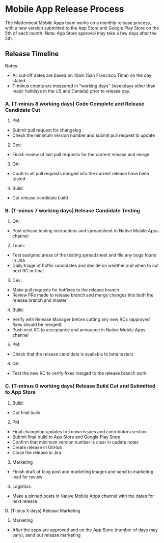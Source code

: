 # Mobile App Release Process

The Mattermost Mobile Apps team works on a monthly release process, with a new version submitted to the App Store and Google Play Store on the 5th of each month. Note: App Store approval may take a few days after the 5th. 

## Release Timeline

Notes:

- All cut-off dates are based on 10am (San Francisco Time) on the day stated.
- T-minus counts are measured in "working days" (weekdays other than major holidays in the US and Canada) prior to release day.

### A. (T-minus 8 working days) Code Complete and Release Candidate Cut 

1. PM:
  - Submit pull request for changelog
  - Check the minimum version number and submit pull request to update 
2. Dev:
  - Finish review of last pull requests for the current release and merge
3. QA:
  - Confirm all pull requests merged into the current release have been tested
4. Build:
  - Cut release candidate build


### B. (T-minus 7 working days) Release Candidate Testing

1. QA:
  - Post release testing instructions and spreadsheet to Native Mobile Apps channel
2. Team:
  - Test assigned areas of the testing spreadsheet and file any bugs found in Jira 
  - Daily triage of hotfix candidates and decide on whether and when to cut next RC or final
3. Dev:
  - Make pull requests for hotfixes to the release branch
  - Review PRs made to release branch and merge changes into both the release branch and master
4. Build:
  - Verify with Release Manager before cutting any new RCs (approved fixes should be merged)
  - Push next RC to acceptance and announce in Native Mobile Apps channel
5. PM:
  - Check that the release candidate is available to beta testers 
6. QA: 
  - Test the new RC to verify fixes merged to the release branch work

### C. (T-minus 0 working days) Release Build Cut and Submitted to App Store 

1. Build: 
  - Cut final build 
2. PM:
  - Final changelog updates to known issues and contributors section
  - Submit final build to App Store and Google Play Store
  - Confirm that minimum version number is clear in update notes 
  - Create release in GitHub 
  - Close the release in Jira 
3. Marketing
  - Finish draft of blog post and marketing images and send to marketing lead for review
4. Logistics:
  - Make a pinned posts in Native Mobile Apps channel with the dates for next release

D. (T-plus X days) Release Marketing

1. Marketing
  - After the apps are approved and on the App Store (number of days may vary), send out release marketing
